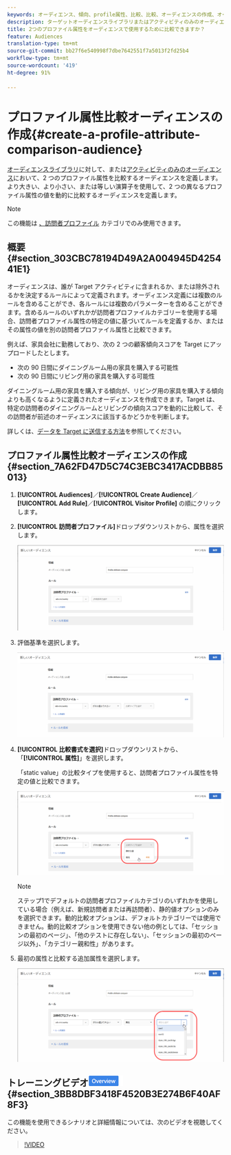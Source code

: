 ```yaml
---
keywords: オーディエンス、傾向、profile属性、比較、比較、オーディエンスの作成、オーディエンスの作成
description: ターゲットオーディエンスライブラリまたはアクティビティのみのオーディエンスで2つのプロファイル属性を比較するオーディエンスを定義する方法を説明します。
title: 2つのプロファイル属性をオーディエンスで使用するために比較できますか？
feature: Audiences
translation-type: tm+mt
source-git-commit: bb27f6e540998f7dbe7642551f7a5013f2fd25b4
workflow-type: tm+mt
source-wordcount: '419'
ht-degree: 91%

---
```



# プロファイル属性比較オーディエンスの作成{#create-a-profile-attribute-comparison-audience}

[オーディエンスライブラリ](/help/c-target/c-audiences/audiences.md)に対して、または[アクティビティのみのオーディエンス](/help/c-target/creating-activity-only-audience.md)において、2 つのプロファイル属性を比較するオーディエンスを定義します。より大きい、より小さい、または等しい演算子を使用して、2 つの異なるプロファイル属性の値を動的に比較するオーディエンスを定義します。

>[!NOTE]
>
>この機能は [、訪問者プロファイル](/help/c-target/c-audiences/c-target-rules/visitor-profile.md#concept_E972690B9A4C4372A34229FA37EDA38E) カテゴリでのみ使用できます。

## 概要 {#section_303CBC78194D49A2A004945D425441E1}

オーディエンスは、誰が Target アクティビティに含まれるか、または除外されるかを決定するルールによって定義されます。オーディエンス定義には複数のルールを含めることができ、各ルールには複数のパラメーターを含めることができます。含めるルールのいずれかが訪問者プロファイルカテゴリーを使用する場合、訪問者プロファイル属性の特定の値に基づいてルールを定義するか、またはその属性の値を別の訪問者プロファイル属性と比較できます。

例えば、家具会社に勤務しており、次の 2 つの顧客傾向スコアを Target にアップロードしたとします。

* 次の 90 日間にダイニングルーム用の家具を購入する可能性
* 次の 90 日間にリビング用の家具を購入する可能性

ダイニングルーム用の家具を購入する傾向が、リビング用の家具を購入する傾向よりも高くなるように定義されたオーディエンスを作成できます。Target は、特定の訪問者のダイニングルームとリビングの傾向スコアを動的に比較して、その訪問者が前述のオーディエンスに該当するかどうかを判断します。

詳しくは、[データを Target に送信する方法](/help/c-implementing-target/c-considerations-before-you-implement-target/c-methods-to-get-data-into-target/methods-to-get-data-into-target.md#concept_0069C0EFB56C4700BB33F2F35C2B9B17)を参照してください。

## プロファイル属性比較オーディエンスの作成 {#section_7A62FD47D5C74C3EBC3417ACDBB85013}

1. **[!UICONTROL Audiences]**／**[!UICONTROL Create Audience]**／**[!UICONTROL Add Rule]**／**[!UICONTROL Visitor Profile]** の順にクリックします。
1. **[!UICONTROL 訪問者プロファイル]**&#x200B;ドロップダウンリストから、属性を選択します。

   ![傾向スコア 1](assets/propensity_score_1.png)

1. 評価基準を選択します。

   ![傾向スコア 2](assets/propensity_score_2.png)

1. **[!UICONTROL 比較書式を選択]**&#x200B;ドロップダウンリストから、「**[!UICONTROL 属性]**」を選択します。

   「static value」の比較タイプを使用すると、訪問者プロファイル属性を特定の値と比較できます。

   ![傾向スコア 3](assets/propensity_score_3.png)

   >[!NOTE]
   >
   >ステップ1でデフォルトの訪問者プロファイルカテゴリのいずれかを使用している場合（例えば、新規訪問者または再訪問者）、静的値オプションのみを選択できます。動的比較オプションは、デフォルトカテゴリーでは使用できません。動的比較オプションを使用できない他の例としては、「セッションの最初のページ」、「他のテストに存在しない」、「セッションの最初のページ以外」、「カテゴリー親和性」があります。

1. 最初の属性と比較する追加属性を選択します。

   ![](assets/propensity_score_4.png)

## トレーニングビデオ![概要バッジ](/help/assets/overview.png) {#section_3BB8DBF3418F4520B3E274B6F40AF8F3}

この機能を使用できるシナリオと詳細情報については、次のビデオを視聴してください。

>[!VIDEO](https://video.tv.adobe.com/v/23218/)